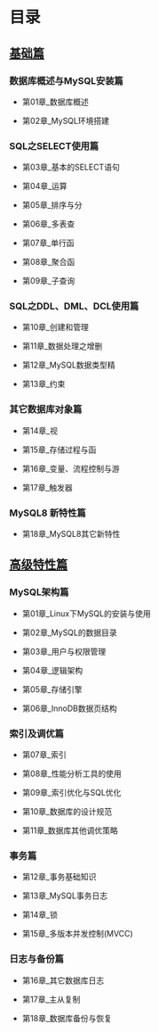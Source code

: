 # 目录

## [基础篇](./%E5%9F%BA%E7%A1%80%E7%AF%87)

### 数据库概述与MySQL安装篇

- 第01章_数据库概述 

- 第02章_MySQL环境搭建

### SQL之SELECT使用篇

- 第03章_基本的SELECT语句 

- 第04章_运算

- 第05章_排序与分

- 第06章_多表查

- 第07章_单行函

- 第08章_聚合函

- 第09章_子查询

### SQL之DDL、DML、DCL使用篇

- 第10章_创建和管理

- 第11章_数据处理之增删

- 第12章_MySQL数据类型精

- 第13章_约束

### 其它数据库对象篇

- 第14章_视

- 第15章_存储过程与函

- 第16章_变量、流程控制与游

- 第17章_触发器

### MySQL8 新特性篇

- 第18章_MySQL8其它新特性

## [高级特性篇](./%E9%AB%98%E7%BA%A7%E7%AF%87)

### MySQL架构篇

- 第01章_Linux下MySQL的安装与使用

- 第02章_MySQL的数据目录

- 第03章_用户与权限管理

- 第04章_逻辑架构

- 第05章_存储引擎

- 第06章_InnoDB数据页结构

### 索引及调优篇

- 第07章_索引

- 第08章_性能分析工具的使用

- 第09章_索引优化与SQL优化

- 第10章_数据库的设计规范

- 第11章_数据库其他调优策略

### 事务篇

- 第12章_事务基础知识

- 第13章_MySQL事务日志

- 第14章_锁

- 第15章_多版本并发控制(MVCC)

### 日志与备份篇

- 第16章_其它数据库日志

- 第17章_主从复制

- 第18章_数据库备份与恢复
